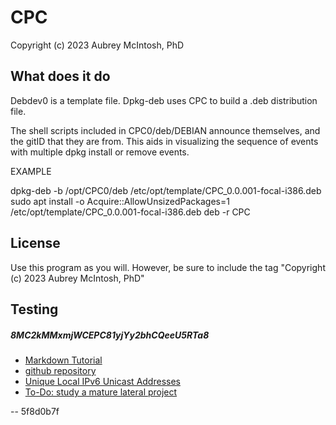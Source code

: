 CPC
================================
Copyright (c) 2023 Aubrey McIntosh, PhD


What does it do
----------------

Debdev0 is a template file.  Dpkg-deb uses CPC to build a .deb distribution file.

The shell scripts included in CPC0/deb/DEBIAN announce themselves, and the gitID that they are from.  This aids in visualizing the sequence of events with multiple dpkg install or remove events.

EXAMPLE

dpkg-deb -b /opt/CPC0/deb /etc/opt/template/CPC_0.0.001-focal-i386.deb
sudo apt install -o Acquire::AllowUnsizedPackages=1 /etc/opt/template/CPC_0.0.001-focal-i386.deb
deb -r CPC


License
-------

Use this program as you will.  However, be sure to include the tag "Copyright (c) 2023 Aubrey McIntosh, PhD"

Testing
-------


##### 8MC2kMMxmjWCEPC81yjYy2bhCQeeU5RTa8
* [Markdown Tutorial](https://agea.github.io/tutorial.md "Markdown Tutorial")
* [github repository](https://github.com/a-mcintosh/CPC.git "github repository")
* [Unique Local IPv6 Unicast Addresses](https://datatracker.ietf.org/doc/html/rfc4193 "Unique Local IPv6 Unicast Addresses")
* [To-Do: study a mature lateral project](http://manpages.ubuntu.com/manpages/jammy/en/man1/git-buildpackage.1.html "Maintain Debian packages in Git")
 
 
 -- 5f8d0b7f
 




